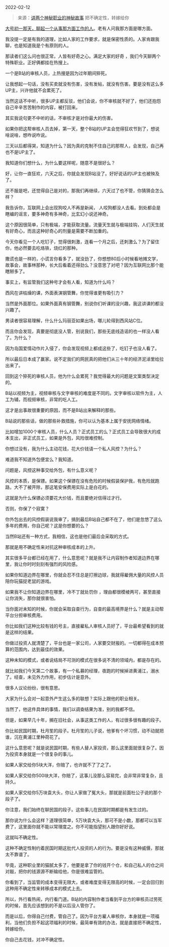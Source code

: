2022-02-12

> 来源：[讲两个神秘职业的神秘故事](http://mp.weixin.qq.com/s?__biz=MzU3NDc5Nzc0NQ==&mid=2247512738&idx=1&sn=a1f470521178511c1c3c70bc67fad921&chksm=fd2e107cca59996a65dff582cf2aceaa1f40a5fb8267f581f4c9285b96a0b7e811ce7dc6d097&scene=27#wechat_redirect)
> 把不确定性，转嫁给你

[大号初一那天，聊起一个从事那方面工作的人](http://mp.weixin.qq.com/s?__biz=MzU0MjYwNDU2Mw==&mid=2247503657&idx=1&sn=4b8b1a506a6f19ae7b8534fde302aed2&chksm=fb1aa355cc6d2a43970fa861e8a19a0a70e9af725e63e0f87443e6342de9b0ee583af0432957&scene=21#wechat_redirect)。老有人问我那方面是哪方面。  

  

我没提一定是有我的道理，比如人家的工作要求，就是保密性质的。人家肯跟我聊，也是知道我是个有原则的人。  

  

那读者们这么问也很正常，人皆有好奇之心。满足大家的好奇 ，我们今天聊两个特殊职业。正好俩都挂在热搜上。

  

一个是B站的审核人员，上热搜是因为过年期间猝死。

  

让我想起一句话，没有买卖就没有伤害，没有发帖，就没有伤害。要是没有这么多UP主，兴许他就不会累死了。  

  

当然这话不中听，很多UP主都反驳，他们会说，你不审核就不好了，他们还抱怨自己辛辛苦苦制作的内容，被打回来。  

  

其实我说句更不中听的话，不审核才是对你最大的伤害。  

  

如果你把这帮审核人员去掉，第一天，整个B站的UP主会觉得狂欢节到了，想说啥说啥，想咋说咋说。

  

三天以后都得哭，知道为什么？因为真的克制不住自己的那帮人，会发现，自己再也不是UP主了。  

  

我知道你们想什么，为什么要这样呢，随意不是很好么？  

  

好，让你一直狂欢，六天之后，你就会发现B站没了。好好说话的UP主也被殃及了。

  

还不服是吧，还觉得自己是对的，那我们再继续，六天过了也不管，你猜猜会怎么样？  

  

我告诉你，互联网上会出现狗咬人不再是新闻， 人咬狗都没人去看。到处都会是瞎编的谣言，要多神奇有多神奇，比玄幻小说还神奇。  

  

这个原因很简单，只有极端，才能获取流量。流量天生就与极端挂钩，人们天生就有好奇心，而且这种好奇心的剂量是需要不断加重的。  

  

今天你看见一个人吃钉子，觉得很刺激，连看一个月之后，还刺激么？为了留住你，他必然要去吃烙铁，烧红的那种。  

  

撒谎也是一样的，小谎言你看多了，就没劲了，你想想80后小时候看地摊文学，故事会，故事林那种，长大后看着还得劲么？没意思了对吧？因为互联网比那个能瞎掰多了。

  

事实上，有监管我们这种号才会有人看，知道为什么吗？  

  

西风在讲枯燥的课，外面表演钢管舞，你觉得谁更有吸引力？  

  

当然是外面那位。如果外面真有钢管舞，别说你们听课的没兴趣，我这讲课的都没兴趣了。

  

男读者很容易理解，什么什么玛丽亚如果出场，哪儿轮得到西风站C位。  

  

而且你会发现，真要是彻底没人管，别说我们，那些无底线造谣的也一样没人看了。为什么？  

  

因为岛国爱情动作片入侵了，你会发现视频上都成这些了，吃钉子也没人看了。

  

所以最后日本成了赢家。说不定我们的网民真的把他们从三十年的经济泥淖里给拉出来了。

  

回到这个猝死的审核人员，他为什么会累死？我觉得最大的问题是文案类型决定的。  

  

B站以视频为主，视频审核与文字审核的难度是不同的。文字审核以软件为主，人工为辅，而视频审核，非常的吃人工。

  

这才是出事故很重要的原因，而不是B站出来解释的那些。  

  

B站说的那些话，做的那些补救措施，你可以认为基本上属于安抚网络情绪。  

  

比如增加1000个审核人员，什么人员？正式员工的么？正式员工会导致很大的成本支出，非正式员工，如果是外包，风险很难控制。  

  

你想过没有，我为什么主动花钱，花大价钱请一个私人风控？为什么？  

  

难道我不知道外包便宜么？我知道。

  

问题是，风控这种事交给外包，有什么意义呢？

  

风控的本质，是保镖。如果这个保镖在没有危险的时候假装保护我，有危险就跑路，大不了被开除，那这笔安保费用实际上是白花的。  

  

这就是为什么保镖必须要花大价钱，而且要绝对信得过才行。  

  

否则，你保了个寂寞？  

  

你外包出去的风控假装说我审了，搞到最后B站自己都不在了，他们是忽悠了这么多年的费用，你自己呢？这是你想要的么？  

  

当然B站还有一种方式，我相信，这也是他们最后会采取的方式。  

  

那就是用不确定性来对抗这种审核成本的上升。

  

其实很多平台都已经在用了，什么意思呢？就是我不让内容制作者知道边界在哪里，我让你时时刻刻有强烈的风险感。  

  

如果你知道边界在哪里，你就会忍不住总是打擦边球，我就得雇佣大量的风控人员陪你玩猫捉老鼠的游戏。  

  

如果我不让你知道边界在哪里，冷不丁就处罚你 ，理由都很模棱两可，甚至直接让你消失，那你就很害怕。  

  

当你面对未知的时候，你就会采取自查行为，自查的最高境界是什么？就是主动帮平台分担审核费用。

  

你比如我们这种比较有钱的号主，直接雇私人审核人员好了，平台最希望看到的就是这样的结果。  

  

你做过投资人就清楚了，平台也是一家公司，人家要交财报的。一切都得在成本预算的范围内，达到最佳的效果。  

  

这种未知的模式，或者说结局不可测的模式在很多说不清的领域内，都是存在的。  

  

就比如我们今天第二个故事，有一个私募的经理，夜跑的时候掉进黄浦江，溺水了。经查，未见外力作用，初步估计是意外。

  

很多人议论纷纷，很有意思。  

  

大家为什么会对一起意外产生这么多的联想？实际上跟他的职业相关。  

  

当然了，他这件具体的事情，我们以调查结果为准，别的我都不信。  

  

但是，如果早几十年，搁在旧社会，从事这类工作的人，有过很多很有趣的段子。

  

你比如民国时期，杜月笙的段子。杜月笙的儿子说，他爹有个坏习惯，动不动就把谁，沉在黄浦江里种荷花了。  

  

这什么意思呢？就是说民国时期，有些人替人家投资，那么这里面就很复杂了。因为投资本身就是一个很复杂的事儿。

  

如果人家交给你5块大洋，你赔了，也许就不了了之了。  

如果人家交给你500块大洋，你赔了，这事儿没那么容易完，会非常非常复杂，且持久。

如果人家交给你5万块袁大头，你让人家做了冤大头，那就是前面杜公子说的那个段子了。

  

你注意，我们始终在聊民国的段子。这些事儿在民国时期都是有发生过的。

  

那你说为什么会这样？道理很简单，5万块袁大头，那可不是小数，那都可以当军费了，这里面你就不能以常理度之。你不可能指望别人跟你好好说。

  

这就叫不确定性。

  

这种不确定性制约着民国时期这批代人投资的人的行为。要是没有这种威慑，那就太不靠谱了。

  

毕竟，这种职业里的猫腻太多了，他要是拿了你的钱开个仓，和自己私人的仓之间对敲，把你的钱源源不断输给他，你是很难监管的。

  

你看到了，当监管的成本变得无限大，或者难度变得无限高的时候，一定会回归到这种用不确定性来转移成本的模式上去。

  

所以，外行看热闹，内行看门道。B站的内容制作者当看到平台方的审核员过劳死的时候，首先应该想到的不是以后没人管你了。

  

而是以后，你得自己付费，管自己了。因为平台方雇人审核你，本身就是一项福利，当他们负担不起这项福利的时候，最简单有效的办法，就是直接把不确定性，转嫁给你。

  

你自己去花钱，对冲不确定性。

